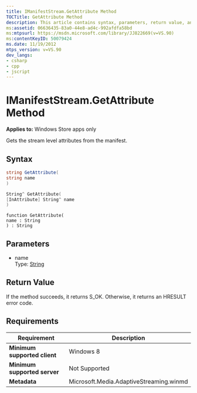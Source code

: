 ```yaml
---
title: IManifestStream.GetAttribute Method
TOCTitle: GetAttribute Method
description: This article contains syntax, parameters, return value, and requirements for the IManifestStream.GetAttribute method.
ms:assetid: 06636435-83a0-44e8-ad4c-992afdfa58bd
ms:mtpsurl: https://msdn.microsoft.com/library/JJ822669(v=VS.90)
ms:contentKeyID: 50079424
ms.date: 11/19/2012
mtps_version: v=VS.90
dev_langs:
- csharp
- cpp
- jscript
---
```


# IManifestStream.GetAttribute Method

**Applies to:** Windows Store apps only

Gets the stream level attributes from the manifest.

## Syntax

```csharp
string GetAttribute(
string name
)
```

```cpp
String^ GetAttribute(
[InAttribute] String^ name
)
```

```jscript
function GetAttribute(
name : String
) : String
```

## Parameters

  - name  
    Type: [String](https://msdn.microsoft.com/library/s1wwdcbf)

## Return Value

If the method succeeds, it returns S\_OK. Otherwise, it returns an HRESULT error code.

## Requirements

|Requirement|Description|
|--- |--- |
|**Minimum supported client**|Windows 8|
|**Minimum supported server**|Not Supported|
|**Metadata**|Microsoft.Media.AdaptiveStreaming.winmd|

